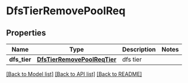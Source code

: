 # DfsTierRemovePoolReq

## Properties
Name | Type | Description | Notes
------------ | ------------- | ------------- | -------------
**dfs_tier** | [**DfsTierRemovePoolReqTier**](DfsTierRemovePoolReqTier.md) | dfs tier | 

[[Back to Model list]](../README.md#documentation-for-models) [[Back to API list]](../README.md#documentation-for-api-endpoints) [[Back to README]](../README.md)


